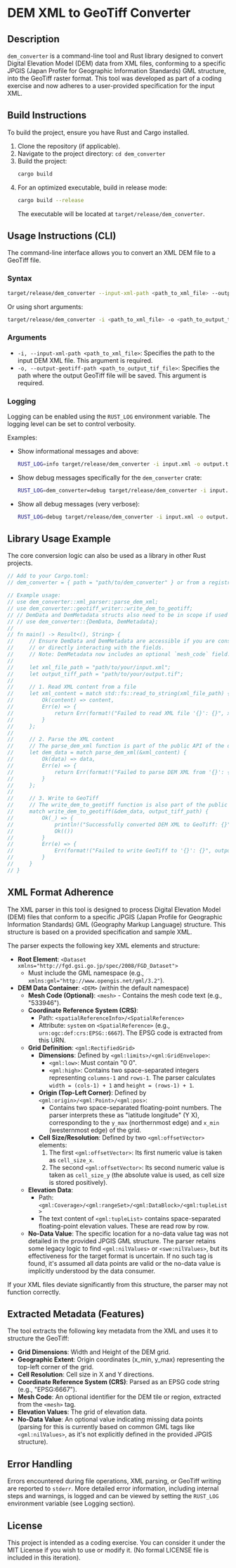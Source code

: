 # DEM XML to GeoTiff Converter

## Description

`dem_converter` is a command-line tool and Rust library designed to convert Digital Elevation Model (DEM) data from XML files, conforming to a specific JPGIS (Japan Profile for Geographic Information Standards) GML structure, into the GeoTiff raster format. This tool was developed as part of a coding exercise and now adheres to a user-provided specification for the input XML.

## Build Instructions

To build the project, ensure you have Rust and Cargo installed.

1.  Clone the repository (if applicable).
2.  Navigate to the project directory: `cd dem_converter`
3.  Build the project:
    ```bash
    cargo build
    ```
4.  For an optimized executable, build in release mode:
    ```bash
    cargo build --release
    ```
    The executable will be located at `target/release/dem_converter`.

## Usage Instructions (CLI)

The command-line interface allows you to convert an XML DEM file to a GeoTiff file.

### Syntax

```bash
target/release/dem_converter --input-xml-path <path_to_xml_file> --output-geotiff-path <path_to_output_tif_file>
```

Or using short arguments:

```bash
target/release/dem_converter -i <path_to_xml_file> -o <path_to_output_tif_file>
```

### Arguments

*   `-i, --input-xml-path <path_to_xml_file>`: Specifies the path to the input DEM XML file. This argument is required.
*   `-o, --output-geotiff-path <path_to_output_tif_file>`: Specifies the path where the output GeoTiff file will be saved. This argument is required.

### Logging

Logging can be enabled using the `RUST_LOG` environment variable. The logging level can be set to control verbosity.

Examples:
*   Show informational messages and above:
    ```bash
    RUST_LOG=info target/release/dem_converter -i input.xml -o output.tif
    ```
*   Show debug messages specifically for the `dem_converter` crate:
    ```bash
    RUST_LOG=dem_converter=debug target/release/dem_converter -i input.xml -o output.tif
    ```
*   Show all debug messages (very verbose):
    ```bash
    RUST_LOG=debug target/release/dem_converter -i input.xml -o output.tif
    ```

## Library Usage Example

The core conversion logic can also be used as a library in other Rust projects.

```rust
// Add to your Cargo.toml:
// dem_converter = { path = "path/to/dem_converter" } or from a registry if published.

// Example usage:
// use dem_converter::xml_parser::parse_dem_xml;
// use dem_converter::geotiff_writer::write_dem_to_geotiff;
// // DemData and DemMetadata structs also need to be in scope if used directly.
// // use dem_converter::{DemData, DemMetadata}; 
//
// fn main() -> Result<(), String> {
//     // Ensure DemData and DemMetadata are accessible if you are constructing them manually
//     // or directly interacting with the fields.
//     // Note: DemMetadata now includes an optional `mesh_code` field.
//
//     let xml_file_path = "path/to/your/input.xml";
//     let output_tiff_path = "path/to/your/output.tif";
//
//     // 1. Read XML content from a file
//     let xml_content = match std::fs::read_to_string(xml_file_path) {
//         Ok(content) => content,
//         Err(e) => {
//             return Err(format!("Failed to read XML file '{}': {}", xml_file_path, e));
//         }
//     };
//
//     // 2. Parse the XML content
//     // The parse_dem_xml function is part of the public API of the dem_converter library.
//     let dem_data = match parse_dem_xml(&xml_content) {
//         Ok(data) => data,
//         Err(e) => {
//             return Err(format!("Failed to parse DEM XML from '{}': {}", xml_file_path, e));
//         }
//     };
//
//     // 3. Write to GeoTiff
//     // The write_dem_to_geotiff function is also part of the public API.
//     match write_dem_to_geotiff(&dem_data, output_tiff_path) {
//         Ok(_) => {
//             println!("Successfully converted DEM XML to GeoTiff: {}", output_tiff_path);
//             Ok(())
//         }
//         Err(e) => {
//             Err(format!("Failed to write GeoTiff to '{}': {}", output_tiff_path, e))
//         }
//     }
// }
```

## XML Format Adherence

The XML parser in this tool is designed to process Digital Elevation Model (DEM) files that conform to a specific JPGIS (Japan Profile for Geographic Information Standards) GML (Geography Markup Language) structure. This structure is based on a provided specification and sample XML.

The parser expects the following key XML elements and structure:

*   **Root Element**: `<Dataset xmlns="http://fgd.gsi.go.jp/spec/2008/FGD_Dataset">`
    *   Must include the GML namespace (e.g., `xmlns:gml="http://www.opengis.net/gml/3.2"`).
*   **DEM Data Container**: `<DEM>` (within the default namespace)
    *   **Mesh Code (Optional)**: `<mesh>` - Contains the mesh code text (e.g., "533946").
    *   **Coordinate Reference System (CRS)**:
        *   Path: `<spatialReferenceInfo>/<SpatialReference>`
        *   Attribute: `system` on `<SpatialReference>` (e.g., `urn:ogc:def:crs:EPSG::6667`). The EPSG code is extracted from this URN.
    *   **Grid Definition**: `<gml:RectifiedGrid>`
        *   **Dimensions**: Defined by `<gml:limits>/<gml:GridEnvelope>`:
            *   `<gml:low>`: Must contain "0 0".
            *   `<gml:high>`: Contains two space-separated integers representing `columns-1` and `rows-1`. The parser calculates `width = (cols-1) + 1` and `height = (rows-1) + 1`.
        *   **Origin (Top-Left Corner)**: Defined by `<gml:origin>/<gml:Point>/<gml:pos>`:
            *   Contains two space-separated floating-point numbers. The parser interprets these as "latitude longitude" (Y X), corresponding to the `y_max` (northernmost edge) and `x_min` (westernmost edge) of the grid.
        *   **Cell Size/Resolution**: Defined by two `<gml:offsetVector>` elements:
            1.  The first `<gml:offsetVector>`: Its first numeric value is taken as `cell_size_x`.
            2.  The second `<gml:offsetVector>`: Its second numeric value is taken as `cell_size_y` (the absolute value is used, as cell size is stored positively).
    *   **Elevation Data**:
        *   Path: `<gml:Coverage>/<gml:rangeSet>/<gml:DataBlock>/<gml:tupleList>`
        *   The text content of `<gml:tupleList>` contains space-separated floating-point elevation values. These are read row by row.
    *   **No-Data Value**: The specific location for a no-data value tag was not detailed in the provided JPGIS GML structure. The parser retains some legacy logic to find `<gml:nilValues>` or `<swe:nilValues>`, but its effectiveness for the target format is uncertain. If no such tag is found, it's assumed all data points are valid or the no-data value is implicitly understood by the data consumer.

If your XML files deviate significantly from this structure, the parser may not function correctly.

## Extracted Metadata (Features)

The tool extracts the following key metadata from the XML and uses it to structure the GeoTiff:

*   **Grid Dimensions**: Width and Height of the DEM grid.
*   **Geographic Extent**: Origin coordinates (x_min, y_max) representing the top-left corner of the grid.
*   **Cell Resolution**: Cell size in X and Y directions.
*   **Coordinate Reference System (CRS)**: Parsed as an EPSG code string (e.g., "EPSG:6667").
*   **Mesh Code**: An optional identifier for the DEM tile or region, extracted from the `<mesh>` tag.
*   **Elevation Values**: The grid of elevation data.
*   **No-Data Value**: An optional value indicating missing data points (parsing for this is currently based on common GML tags like `<gml:nilValues>`, as it's not explicitly defined in the provided JPGIS structure).

## Error Handling

Errors encountered during file operations, XML parsing, or GeoTiff writing are reported to `stderr`. More detailed error information, including internal steps and warnings, is logged and can be viewed by setting the `RUST_LOG` environment variable (see Logging section).

## License

This project is intended as a coding exercise. You can consider it under the MIT License if you wish to use or modify it.
(No formal LICENSE file is included in this iteration).

